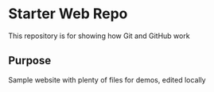 # Starter Web Repo

This repository is for showing how Git and GitHub work

## Purpose

Sample website with plenty of files for demos, edited locally
